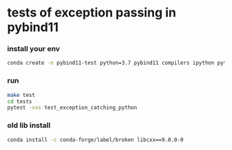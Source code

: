 # tests of exception passing in pybind11

### install your env

```bash
conda create -n pybind11-test python=3.7 pybind11 compilers ipython pytest
```

### run

```bash
make test
cd tests
pytest -vvs test_exception_catching_python
```

### old lib install

```bash
conda install -c conda-forge/label/broken libcxx==9.0.0-0
```
